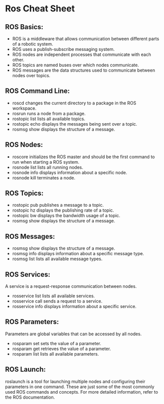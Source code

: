 # Ros Cheat Sheet

## ROS Basics:

- ROS is a middleware that allows communication between different parts of a robotic system.
- ROS uses a publish-subscribe messaging system.
- ROS nodes are independent processes that communicate with each other.
- ROS topics are named buses over which nodes communicate.
- ROS messages are the data structures used to communicate between nodes over topics.

## ROS Command Line:

- roscd changes the current directory to a package in the ROS workspace.
- rosrun runs a node from a package.
- rostopic list lists all available topics.
- rostopic echo displays the messages being sent over a topic.
- rosmsg show displays the structure of a message.

## ROS Nodes:

- roscore initializes the ROS master and should be the first command to run when starting a ROS system.
- rosnode list lists all running nodes.
- rosnode info displays information about a specific node.
- rosnode kill terminates a node.

## ROS Topics:

- rostopic pub publishes a message to a topic.
- rostopic hz displays the publishing rate of a topic.
- rostopic bw displays the bandwidth usage of a topic.
- rosmsg show displays the structure of a message.

## ROS Messages:

- rosmsg show displays the structure of a message.
- rosmsg info displays information about a specific message type.
- rosmsg list lists all available message types.

## ROS Services:

A service is a request-response communication between nodes.
- rosservice list lists all available services.
- rosservice call sends a request to a service.
- rosservice info displays information about a specific service.

## ROS Parameters:

Parameters are global variables that can be accessed by all nodes.
- rosparam set sets the value of a parameter.
- rosparam get retrieves the value of a parameter.
- rosparam list lists all available parameters.

## ROS Launch:

roslaunch is a tool for launching multiple nodes and configuring their parameters in one command.
These are just some of the most commonly used ROS commands and concepts. For more detailed information, refer to the ROS documentation.
